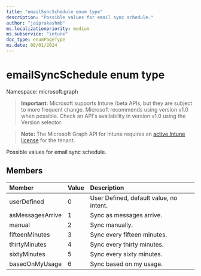 ```yaml
---
title: "emailSyncSchedule enum type"
description: "Possible values for email sync schedule."
author: "jaiprakashmb"
ms.localizationpriority: medium
ms.subservice: "intune"
doc_type: enumPageType
ms.date: 08/01/2024
---
```


# emailSyncSchedule enum type

Namespace: microsoft.graph

> **Important:** Microsoft supports Intune /beta APIs, but they are subject to more frequent change. Microsoft recommends using version v1.0 when possible. Check an API's availability in version v1.0 using the Version selector.

> **Note:** The Microsoft Graph API for Intune requires an [active Intune license](https://go.microsoft.com/fwlink/?linkid=839381) for the tenant.

Possible values for email sync schedule.

## Members
|Member|Value|Description|
|:---|:---|:---|
|userDefined|0|User Defined, default value, no intent.|
|asMessagesArrive|1|Sync as messages arrive.|
|manual|2|Sync manually.|
|fifteenMinutes|3|Sync every fifteen minutes.|
|thirtyMinutes|4|Sync every thirty minutes.|
|sixtyMinutes|5|Sync every sixty minutes.|
|basedOnMyUsage|6|Sync based on my usage.|